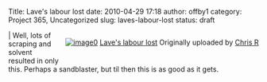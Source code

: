 Title: Lave's labour lost
date: 2010-04-29 17:18
author: offby1
category: Project 365, Uncategorized
slug: laves-labour-lost
status: draft

<div style="float:right;margin-left:10px;margin-bottom:10px;">

[![image0](http://farm4.static.flickr.com/3230/4563673830_c198ae4b14_m.jpg)](http://www.flickr.com/photos/offbyone/4563673830/) [Lave's labour lost](http://www.flickr.com/photos/offbyone/4563673830/) Originally uploaded by [Chris R](http://www.flickr.com/people/offbyone/)

</div>

| Well, lots of scraping and solvent resulted in only this. Perhaps a sandblaster, but til then this is as good as it gets.
